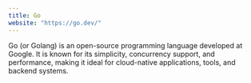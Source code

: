 ```yaml
---
title: Go
website: "https://go.dev/"
---
```

Go (or Golang) is an open-source programming language developed at Google. It is known for its simplicity, concurrency support, and performance, making it ideal for cloud-native applications, tools, and backend systems.
